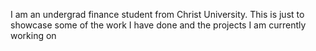I am an undergrad finance student from Christ University. This is just to showcase some of the work I have done and the projects I am currently working on
